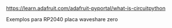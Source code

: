 https://learn.adafruit.com/adafruit-pyportal/what-is-circuitpython

Exemplos para RP2040 placa waveshare zero

